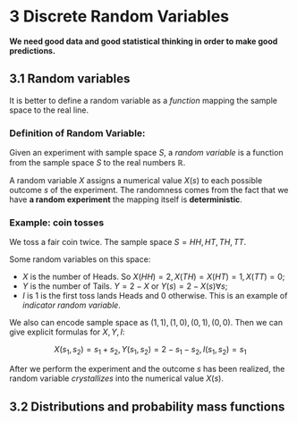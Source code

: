 # 3 Discrete Random Variables

**We need good data and good statistical thinking in order to make good predictions.**

## 3.1 Random variables

It is better to define a random variable as a *function* mapping the sample space to the real line.

### Definition of Random Variable:

Given an experiment with sample space $S$, a *random variable* is a function from the sample space $S$ to the real numbers $\mathbb{R}$.

A random variable $X$ assigns a numerical value $X(s)$ to each possible outcome $s$ of the experiment. The randomness comes from the fact that we have **a random experiment** the mapping itself is **deterministic**.

### Example: coin tosses

We toss a fair coin twice. The sample space $S={HH, HT, TH, TT}$.

Some random variables on this space:

- $X$ is the number of Heads. So $X(HH)=2,X(TH)=X(HT)=1, X(TT)=0$;
- $Y$ is the number of Tails. $Y=2-X$ or $Y(s)=2-X(s) \forall s$;
- $I$ is 1 is the first toss lands Heads and 0 otherwise. This is an example of *indicator random variable*.

We also can encode sample space as ${(1,1),(1,0),(0,1),(0,0)}$. Then we can give explicit formulas for $X,Y,I:$

$$X(s_1,s_2)=s_1+s_2,Y(s_1,s_2)=2-s_1-s_2,I(s_1,s_2)=s_1$$

After we perform the experiment and the outcome $s$ has been realized, the random variable *crystallizes* into the numerical value  $X(s)$.

## 3.2 Distributions and probability mass functions
